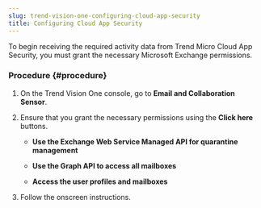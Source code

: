 ```yaml
---
slug: trend-vision-one-configuring-cloud-app-security
title: Configuring Cloud App Security
---
```


To begin receiving the required activity data from Trend Micro Cloud App Security, you must grant the necessary Microsoft Exchange permissions.

### Procedure {#procedure}

1.  On the Trend Vision One console, go to **Email and Collaboration Sensor**.

2.  Ensure that you grant the necessary permissions using the **Click here** buttons.

    - **Use the Exchange Web Service Managed API for quarantine management**

    - **Use the Graph API to access all mailboxes**

    - **Access the user profiles and mailboxes**

3.  Follow the onscreen instructions.
